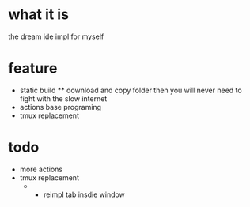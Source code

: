 # what it is
the dream ide impl for myself
# feature
 * static build
 ** download and copy folder then you will never need to fight with the slow internet
 * actions base programing
 * tmux replacement

# todo
* more actions
* tmux replacement
  * * reimpl tab insdie window

